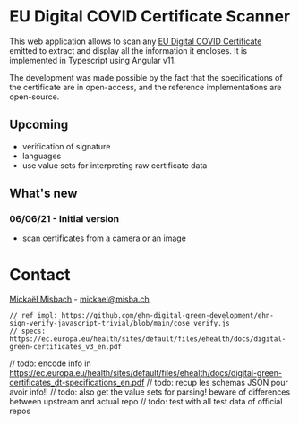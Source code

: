 # EU Digital COVID Certificate Scanner
This web application allows to scan any
[EU Digital COVID Certificate](https://ec.europa.eu/info/live-work-travel-eu/coronavirus-response/safe-covid-19-vaccines-europeans/eu-digital-covid-certificate_en)
emitted to extract and display all the information it encloses. It is implemented in Typescript using Angular v11.

The development was made possible by the fact that the specifications of the certificate are in open-access, and the reference implementations are open-source.

## Upcoming
- verification of signature
- languages
- use value sets for interpreting raw certificate data

## What's new
### 06/06/21 - Initial version 
- scan certificates from a camera or an image

# Contact
[Mickaël Misbach](https://github.com/mickmis) - [mickael@misba.ch](mailto:mickael@misba.ch)


    // ref impl: https://github.com/ehn-digital-green-development/ehn-sign-verify-javascript-trivial/blob/main/cose_verify.js
    // specs: https://ec.europa.eu/health/sites/default/files/ehealth/docs/digital-green-certificates_v3_en.pdf


// todo: encode info in https://ec.europa.eu/health/sites/default/files/ehealth/docs/digital-green-certificates_dt-specifications_en.pdf
// todo: recup les schemas JSON pour avoir info!!
// todo: also get the value sets for parsing! beware of differences between upstream and actual repo
// todo: test with all test data  of official repos
